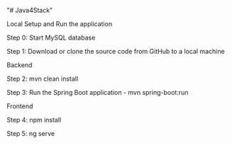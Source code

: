 "# Java4Stack" 


Local Setup and Run the application

Step 0:  Start MySQL database 



Step 1: Download or clone the source code from GitHub to a local machine 



Backend


Step 2: mvn clean install


Step 3: Run the Spring Boot application - mvn spring-boot:run



Frontend


Step 4: npm install 


Step 5: ng serve